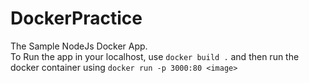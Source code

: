 # DockerPractice
The Sample NodeJs Docker App.<br>
To Run the app in your localhost, use `docker build .` and then run the docker container using `docker run -p 3000:80 <image>`
